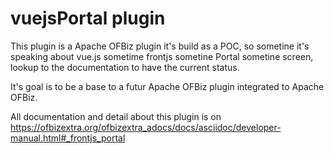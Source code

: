 vuejsPortal plugin
==================

This plugin is a Apache OFBiz plugin it's build as a POC,
so sometine it's speaking about vue.js sometime frontjs sometine Portal sometine screen,
lookup to the documentation to have the current status.

It's goal is to be a base to a futur Apache OFBiz plugin integrated to Apache OFBiz.

All documentation and detail about this plugin is on https://ofbizextra.org/ofbizextra_adocs/docs/asciidoc/developer-manual.html#_frontjs_portal